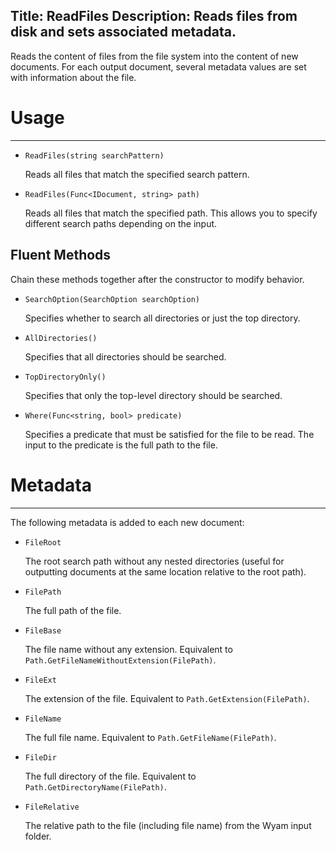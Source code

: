 Title: ReadFiles
Description: Reads files from disk and sets associated metadata.
---
Reads the content of files from the file system into the content of new documents. For each output document, several metadata values are set with information about the file.

# Usage
---

  - `ReadFiles(string searchPattern)`

    Reads all files that match the specified search pattern.
  
  - `ReadFiles(Func<IDocument, string> path)`
  
    Reads all files that match the specified path. This allows you to specify different search paths depending on the input.
  
## Fluent Methods

Chain these methods together after the constructor to modify behavior.

  - `SearchOption(SearchOption searchOption)`
  
    Specifies whether to search all directories or just the top directory.

  - `AllDirectories()`
  
    Specifies that all directories should be searched.
  
  - `TopDirectoryOnly()`
  
    Specifies that only the top-level directory should be searched.
  
  - `Where(Func<string, bool> predicate)`
  
    Specifies a predicate that must be satisfied for the file to be read. The input to the predicate is the full path to the file.
       
# Metadata
---

The following metadata is added to each new document:

  - `FileRoot`
  
    The root search path without any nested directories (useful for outputting documents at the same location relative to the root path).
  
  - `FilePath`
  
    The full path of the file.
  
  - `FileBase`

    The file name without any extension. Equivalent to `Path.GetFileNameWithoutExtension(FilePath)`.

  - `FileExt`

    The extension of the file. Equivalent to `Path.GetExtension(FilePath)`.

  - `FileName`

    The full file name. Equivalent to `Path.GetFileName(FilePath)`.

  - `FileDir`

    The full directory of the file. Equivalent to `Path.GetDirectoryName(FilePath)`.
  
  - `FileRelative`
  
    The relative path to the file (including file name) from the Wyam input folder.